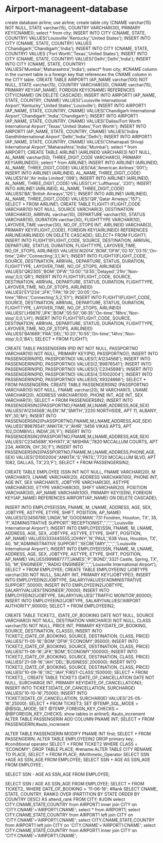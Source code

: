 # Airport-manageent-database
create database airline;
use airline;
create table city
(CNAME varchar(15) NOT NULL,
STATE varchar(15), 
COUNTRY VARCHAR(30),
PRIMARY KEY(CNAME));
select * from city;
INSERT INTO CITY (CNAME, STATE, COUNTRY) VALUES('Louisville','Kentucky','United States');
INSERT INTO CITY (CNAME, STATE, COUNTRY) VALUES ('Chandigarh','Chandigarh','India');
INSERT INTO CITY (CNAME, STATE, COUNTRY) VALUES ('Fort Worth','Texas','United States');
INSERT INTO CITY (CNAME, STATE, COUNTRY) VALUES('Delhi','Delhi','India');
INSERT INTO CITY (CNAME, STATE, COUNTRY) VALUES('Mumbai','Maharashtra','India');
select* from city;
#CNAME column in the current table is a foreign key that references the CNAME column in the CITY table.
CREATE TABLE AIRPORT1
(AP_NAME varchar(100) NOT NULL,
STATE varchar(15), 
COUNTRY VARCHAR(30),
CNAME varchar(15),
PRIMARY KEY(AP_NAME),
FOREIGN KEY(CNAME) REFERENCES CITY(CNAME) ON DELETE CASCADE);
INSERT INTO AIRPORT1 (AP_NAME, STATE, COUNTRY, CNAME) VALUES('Louisville International Airport','Kentucky','United States','Louisville');
INSERT INTO AIRPORT1 (AP_NAME, STATE, COUNTRY, CNAME) VALUES('Chandigarh International Airport','Chandigarh','India','Chandigarh');
INSERT INTO AIRPORT1 (AP_NAME, STATE, COUNTRY, CNAME) VALUES('Dallas/Fort Worth International Airport','Texas','United States','Fort Worth');
INSERT INTO AIRPORT1 (AP_NAME, STATE, COUNTRY, CNAME) VALUES('Indira GandhiInternational Airport','Delhi','India','Delhi');
INSERT INTO AIRPORT1 (AP_NAME, STATE, COUNTRY, CNAME) VALUES('Chhatrapati Shivaji International Airport','Maharashtra','India','Mumbai');
select * from AIRPORT1;
CREATE TABLE AIRLINE1
(AIRLINEID VARCHAR(3) NOT NULL,
AL_NAME varchar(50),
THREE_DIGIT_CODE VARCHAR(3),
PRIMARY KEY(AIRLINEID));
select * from AIRLINE1;
INSERT INTO AIRLINE1 (AIRLINEID, AL_NAME, THREE_DIGIT_CODE) VALUES('AA','American Airlines','001');
INSERT INTO AIRLINE1 (AIRLINEID, AL_NAME, THREE_DIGIT_CODE) VALUES('AI','Air India Limited','098');
INSERT INTO AIRLINE1 (AIRLINEID, AL_NAME, THREE_DIGIT_CODE) VALUES('LH','Lufthansa', '220');
INSERT INTO AIRLINE1 (AIRLINEID, AL_NAME, THREE_DIGIT_CODE) VALUES('BA','British Airways','125');
INSERT INTO AIRLINE1 (AIRLINEID, AL_NAME, THREE_DIGIT_CODE) VALUES('QR','Qatar Airways','157');
SELECT * FROM AIRLINE1;
CREATE TABLE FLIGHT1
(FLIGHT_CODE VARCHAR(10) NOT NULL,
SOURCE VARCHAR(3),
DESTINATION VARCHAR(3),
ARRIVAL varchar(10),
DEPARTURE varchar(10),
STATUS VARCHAR(10),
DURATION varchar(30),
FLIGHTTYPE VARCHAR(10),
LAYOVER_TIME varchar(30),
NO_OF_STOPS INT,
AIRLINEID VARCHAR(3),
PRIMARY KEY(FLIGHT_CODE),
FOREIGN KEY(AIRLINEID) REFERENCES AIRLINE(AIRLINEID) ON DELETE CASCADE);
SELECT* FROM FLIGHT1;
INSERT INTO FLIGHT1(FLIGHT_CODE, SOURCE, DESTINATION, ARRIVAL, DEPARTURE, STATUS, DURATION, FLIGHTTYPE, LAYOVER_TIME, NO_OF_STOPS, AIRLINEID)
VALUES('AI2014','BOM','DFW','02:10','03:15','On-time','24hr','Connecting',3,1,'AI');
INSERT INTO FLIGHT1(FLIGHT_CODE, SOURCE, DESTINATION, ARRIVAL, DEPARTURE, STATUS, DURATION, FLIGHTTYPE, LAYOVER_TIME, NO_OF_STOPS, AIRLINEID)
VALUES('QR2305','BOM','DFW','13:00','13:55','Delayed','21hr','Non-stop',0,0,'QR');
INSERT INTO FLIGHT1(FLIGHT_CODE, SOURCE, DESTINATION, ARRIVAL, DEPARTURE, STATUS, DURATION, FLIGHTTYPE, LAYOVER_TIME, NO_OF_STOPS, AIRLINEID)
VALUES('EY1234','JFK','TPA','19:20','20:05','On-time','16hrs','Connecting',5,2,'EY');
INSERT INTO FLIGHT1(FLIGHT_CODE, SOURCE, DESTINATION, ARRIVAL, DEPARTURE, STATUS, DURATION, FLIGHTTYPE, LAYOVER_TIME, NO_OF_STOPS, AIRLINEID)
VALUES('LH9876','JFK','BOM','05:50','06:35','On-time','18hrs','Non-stop',0,0,'LH');
INSERT INTO FLIGHT1(FLIGHT_CODE, SOURCE, DESTINATION, ARRIVAL, DEPARTURE, STATUS, DURATION, FLIGHTTYPE, LAYOVER_TIME, NO_OF_STOPS, AIRLINEID)
VALUES('BA1689','FRA','DEL','10:20','10:55','On-time','14hrs','Non-stop',0,0,'BA');
SELECT * FROM FLIGHT1;

CREATE TABLE PASSENGERIN
(PID INT NOT NULL,
PASSPORTNO VARCHAR(10) NOT NULL,
PRIMARY KEY(PID, PASSPORTNO));
INSERT INTO PASSENGERIN(PID, PASSPORTNO) VALUES(1,'A1234568');
INSERT INTO PASSENGERIN(PID, PASSPORTNO) VALUES(2,'B9876541');
INSERT INTO PASSENGERIN(PID, PASSPORTNO) VALUES(3,'C2345698');
INSERT INTO PASSENGERIN(PID, PASSPORTNO) VALUES(4,'D1002004');
INSERT INTO PASSENGERIN(PID, PASSPORTNO) VALUES(5,'X9324666');
SELECT * FROM PASSENGERIN;
CREATE TABLE PASSENGERSIN2
(PASSPORTNO VARCHAR(10) NOT NULL,
FNAME varchar(20),
M VARCHAR(1),
LNAME VARCHAR(20),
ADDRESS VARCHAR(100),
PHONE INT,
AGE INT,
SEX VARCHAR(1));
SELECT * FROM PASSENGERSIN2;
INSERT INTO PASSENGERSIN2(PASSPORTNO,FNAME,M,LNAME,ADDRESS,AGE,SEX)
VALUES('A1234568','ALEN','M','SMITH','2230 NORTHSIDE, APT 11, ALBANY, NY',30,'M');
INSERT INTO PASSENGERSIN2(PsASSPORTNO,FNAME,M,LNAME,ADDRESS,AGE,SEX)
VALUES('B9876541','ANKITA','V','AHIR','3456 VIKAS APTS, APT 102,DOMBIVLI, INDIA',26,'F');
INSERT INTO PASSENGERSIN2(PASSPORTNO,FNAME,M,LNAME,ADDRESS,AGE,SEX)
VALUES('C2345698','KHYATI','A','MISHRA','7820 MCCALLUM COURTS, APT 234, AKRON, OH',30,'F');
INSERT INTO PASSENGERSIN2(PASSPORTNO,FNAME,M,LNAME,ADDRESS,PHONE,AGE,SEX)
VALUES('D1002004','ANKITA','S','PATIL','7720 MCCALLUM BLVD, APT 1082, DALLAS, TX',23,'F');
SELECT * FROM PASSENGERSIN2;


CREATE TABLE EMPLOYEE
(SSN INT NOT NULL,
FNAME VARCHAR(20),
M VARCHAR(1),
LNAME VARCHAR(20),
ADDRESS VARCHAR(100),
PHONE INT,
AGE INT,
SEX VARCHAR(1),
JOBTYPE VARCHAR(30),
ASTYPE VARCHAR(30),
ETYPE VARCHAR(30),
SHIFT VARCHAR(20),
POSITION VARCHAR(30),
AP_NAME VARCHAR(100),
PRIMARY KEY(SSN),
FOREIGN KEY(AP_NAME) REFERENCES AIRPORT(AP_NAME) ON DELETE CASCADE);

INSERT INTO EMPLOYEE(SSN, FNAME, M, LNAME, ADDRESS, AGE, SEX, JOBTYPE, ASTYPE, ETYPE, SHIFT, POSITION, AP_NAME)
VALUES(123456789,'LINDA','M','GOODMAN','731 Fondren, Houston, TX', 35, 'F','ADMINISTRATIVE SUPPORT','RECEPTIONIST','','','','Louisville International Airport');
INSERT INTO EMPLOYEE(SSN, FNAME, M, LNAME, ADDRESS, AGE, SEX, JOBTYPE, ASTYPE, ETYPE, SHIFT, POSITION, AP_NAME)
VALUES(333445555,'JOHNY','N','PAUL','638 Voss, Houston, TX', 40, 'M','ADMINISTRATIVE SUPPORT','SECRETARY','','','','Louisville International Airport');
INSERT INTO EMPLOYEE(SSN, FNAME, M, LNAME, ADDRESS, AGE, SEX, JOBTYPE, ASTYPE, ETYPE, SHIFT, POSITION, AP_NAME)
VALUES(999887777,'JAMES','P','BOND','3321 Castle, Spring, TX', 50, 'M','ENGINEER','','RADIO ENGINEER','','','Louisville International Airport');
SELECT * FROM EMPLOYEE;
CREATE TABLE EMPLOYEEIN2
(JOBTYPE varchar(30) NOT NULL,
SALARY INT,
PRIMARY KEY(JOBTYPE));
INSERT INTO EMPLOYEEIN2(JOBTYPE, SALARY)VALUES('ADMINISTRATIVE SUPPORT',50000);
INSERT INTO EMPLOYEEIN2(JOBTYPE, SALARY)VALUES('ENGINEER',70000);
INSERT INTO EMPLOYEEIN2(JOBTYPE, SALARY)VALUES('TRAFFIC MONITOR',80000);
INSERT INTO EMPLOYEEIN2(JOBTYPE, SALARY)VALUES('AIRPORT AUTHORITY',90000);
SELECT * FROM EMPLOYEEIN2;

CREATE TABLE TICKET2_
(DATE_OF_BOOKING DATE NOT NULL,
SOURCE VARCHAR(3) NOT NULL,
DESTINATION VARCHAR(3) NOT NULL,
CLASS varchar(15) NOT NULL,
PRICE INT,
PRIMARY KEY(DATE_OF_BOOKING, SOURCE, DESTINATION, CLASS));
INSERT INTO TICKET2_(DATE_OF_BOOKING, SOURCE, DESTINATION, CLASS, PRICE) 
VALUES('11-05-16','BOM','DFW','ECONOMY',95000);
INSERT INTO TICKET2_(DATE_OF_BOOKING, SOURCE, DESTINATION, CLASS, PRICE) 
VALUES('11-06-16','JFK','BOM','ECONOMY',100000);
INSERT INTO TICKET2_(DATE_OF_BOOKING, SOURCE, DESTINATION, CLASS, PRICE) 
VALUES('21-08-16','IAH','DEL','BUSINESS',200000);
INSERT INTO TICKET2_(DATE_OF_BOOKING, SOURCE, DESTINATION, CLASS, PRICE) 
VALUES('10-09-16','IXC','IAH','FIRST-CLASS',150000);
SELECT * FROM TICKET2_;
CREATE TABLE TICKET3
(DATE_OF_CANCELLATION DATE NOT NULL,
SURCHARGE INT,
PRIMARY KEY(DATE_OF_CANCELLATION));
INSERT INTO TICKET3(DATE_OF_CANCELLATION, SURCHARGE) VALUES('10-10-16',75000);
INSERT INTO TICKET3(DATE_OF_CANCELLATION, SURCHARGE) VALUES('25-05-16',25000);
SELECT * FROM TICKET3;
SET @TEMP_SQL_MODE = @@SQL_MODE;
SET @TEMP_FOREIGN_KEY_CHECKS = @@FOREIGN_KEY_CHECKS;
show tables in airlineS;
#auto_increment
ALTER TABLE PASSENGERIN ADD COLUMN PNAME INT; 
SELECT * FROM PASSENGERIN;#auto_increment

ALTER TABLE PASSENGERIN MODIFY PNAME INT first;
SELECT * FROM PASSENGERIN; 
ALTER TABLE EMPLOYEEIN2 DROP primary key;
#conditional operator
SELECT *
FROM TICKET2
WHERE CLASS = 'ECONOMY';
DROP TABLE PLACE;
#rename
ALTER TABLE CITY
RENAME TO PLACE;
SELECT * FROM PLACE;
#Arithmetic_Operator
SELECT
    SSN *AGE AS SSN_AGE
FROM EMPLOYEE;
SELECT
    SSN + AGE AS SSN_AGE
FROM EMPLOYEE ;

SELECT
    SSN - AGE AS SSN_AGE
FROM EMPLOYEE;

SELECT
    SSN / AGE AS SSN_AGE
FROM EMPLOYEE;
SELECT *
FROM TICKET2_
WHERE DATE_OF_BOOKING > '11-06-16';
#Rank
SELECT
    CNAME,
    STATE,
    COUNTRY,
    RANK() OVER (PARTITION BY STATE ORDER BY COUNTRY DESC) AS attend_rank
FROM CITY;
#JOIN
select CITY.CNAME,STATE,COUNTRY from AIRPORT1 inner join CITY on 'CITY.CNAME'='AIRPORT1.CNAME';
select * from AIRPORT1;
select CITY.CNAME,STATE,COUNTRY from  AIRPORT1 left join CITY on 'CITY.CNAME'='AIRPORT1.CNAME';
select CITY.CNAME,STATE,COUNTRY from  AIRPORT1 left join CITY on 'CITY.CNAME'='AIRPORT1.CNAME';
select CITY.CNAME,STATE,COUNTRY from AIRPORT1 inner join CITY on 'CITY.CNAME'='AIRPORT1.CNAME';


